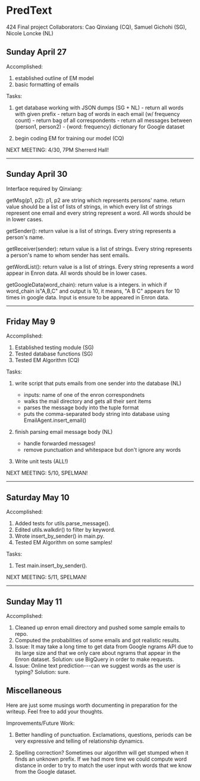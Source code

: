PredText
========
424 Final project
Collaborators: Cao Qinxiang (CQ), Samuel Gichohi (SG), Nicole Loncke (NL)

Sunday April 27
---------------
Accomplished:
   1. established outline of EM model
   2. basic formatting of emails

Tasks:
   1. get database working with JSON dumps (SG + NL)
          - return all words with given prefix
          - return bag of words in each email (w/ frequency count)
          - return bag of all correspondents
          - return all messages between (person1, person2)
          - {word: frequency} dictionary for Google dataset

   2. begin coding EM for training our model (CQ)

NEXT MEETING: 4/30, 7PM Sherrerd Hall!

---------------------------------------------------------------------


Sunday April 30
---------------
Interface required by Qinxiang:

getMsg(p1, p2): p1, p2 are string which represents persons' name. return value should be a list of lists of strings, in which every list of strings represent one email and every string represent a word. All words should be in lower cases.

getSender(): return value is a list of strings. Every string represents a person's name.

getReceiver(sender): return value is a list of strings. Every string represents a person's name to whom sender has sent emails.

getWordList(): return value is a list of strings. Every string represents a word appear in Enron data. All words should be in lower cases.

getGoogleData(word_chain): return value is a integers. in which if word_chain is"A,B,C" and output is 10, it means, "A B C" appears for 10 times in google data. Input is ensure to be appeared in Enron data.

---------------------------------------------------------------------

Friday May 9
------------
Accomplished:
   1. Established testing module (SG)
   2. Tested database functions (SG)
   3. Tested EM Algorithm (CQ)
   
Tasks:
   1. write script that puts emails from one sender into the database (NL)
         - inputs: name of one of the enron correspondnets
         - walks the mail directory and gets all their sent items
         - parses the message body into the tuple format
         - puts the comma-separated body string into database using EmailAgent.insert_email()

   2. finish parsing email message body (NL)
         - handle forwarded messages!
         - remove punctuation and whitespace but don't ignore any words

   3. Write unit tests (ALL!)

NEXT MEETING: 5/10, SPELMAN!

---------------------------------------------------------------------


Saturday May 10
---------------
Accomplished:
   1. Added tests for utils.parse_message().
   2. Edited utils.walkdir() to filter by keyword.
   3. Wrote insert_by_sender() in main.py.
   4. Tested EM Algorithm on some samples!

   
Tasks:
   1. Test main.insert_by_sender().

NEXT MEETING: 5/11, SPELMAN!

---------------------------------------------------------------------

Sunday May 11
-------------
Accomplished:
   1. Cleaned up enron email directory and pushed some sample emails to repo.
   2. Computed the probabilities of some emails and got realistic results.
   3. Issue: It may take a long time to get data from Google ngrams API due to its large size and that we only care about ngrams that appear in the Enron dataset.  Solution: use BigQuery in order to make requests.
   4. Issue: Online text prediction---can we suggest words as the user is typing?  Solution: sure.


Miscellaneous
-------------
Here are just some musings worth documenting in preparation for the writeup.  Feel free to add your thoughts.

Improvements/Future Work:
   1. Better handling of punctuation.  Exclamations, questions, periods can be very expressive and telling of relationship dynamics.
 
   2. Spelling correction?  Sometimes our algorithm will get stumped when it finds an unknown prefix.  If we had more time we could compute word distance in order to try to match the user input with words that we know from the Google dataset.